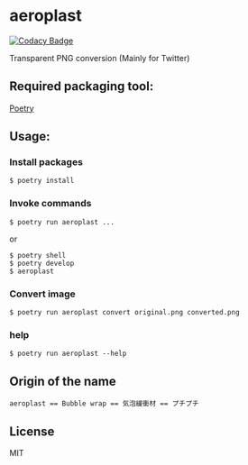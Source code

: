 # aeroplast

[![Codacy Badge](https://api.codacy.com/project/badge/Grade/8a948b4c79474577a00c30618f689ed8)](https://app.codacy.com/app/hiro.ashiya/aeroplast?utm_source=github.com&utm_medium=referral&utm_content=kk6/aeroplast&utm_campaign=Badge_Grade_Dashboard)

Transparent PNG conversion (Mainly for Twitter)

## Required packaging tool:

[Poetry](https://poetry.eustace.io/)

## Usage:

### Install packages

```shell
$ poetry install
```

### Invoke commands

```shell
$ poetry run aeroplast ...
```

or

```shell
$ poetry shell
$ poetry develop
$ aeroplast
```

### Convert image

```shell
$ poetry run aeroplast convert original.png converted.png
```

### help

```shell
$ poetry run aeroplast --help
```

## Origin of the name

```
aeroplast == Bubble wrap == 気泡緩衝材 == プチプチ
```

## License

MIT
